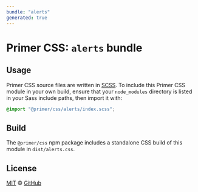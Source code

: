 ```yaml
---
bundle: "alerts"
generated: true
---
```


# Primer CSS: `alerts` bundle

## Usage

Primer CSS source files are written in [SCSS]. To include this Primer CSS module in your own build, ensure that your `node_modules` directory is listed in your Sass include paths, then import it with:

```scss
@import "@primer/css/alerts/index.scss";
```

## Build

The `@primer/css` npm package includes a standalone CSS build of this module in `dist/alerts.css`.

## License

[MIT](https://github.com/primer/css/blob/main/LICENSE) &copy; [GitHub](https://github.com/)

[scss]: https://sass-lang.com/documentation/syntax#scss
